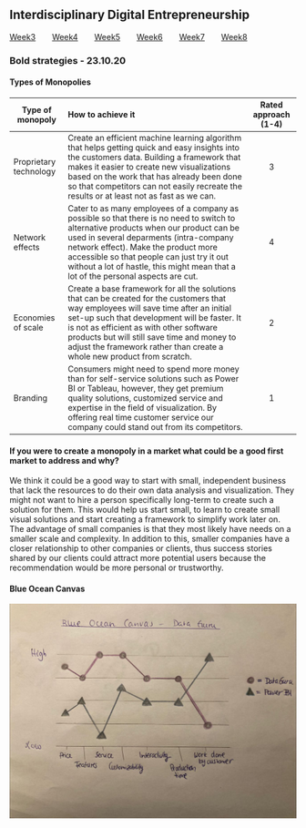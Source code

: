 ## Interdisciplinary Digital Entrepreneurship

[Week3](../README.md) &ensp;&ensp;&ensp; [Week4](./week4.md) &ensp;&ensp;&ensp; [Week5](./week5.md) &ensp;&ensp;&ensp; [Week6](./week6.md)
&ensp;&ensp;&ensp; [Week7](./week7.md) &ensp;&ensp;&ensp; [Week8](./week8.md)

### Bold strategies - 23.10.20

#### Types of Monopolies

| Type of monopoly  | How to achieve it   | Rated approach (1-4)  |
| ----------------- |:--------------------|:-----------:|
| Proprietary technology | Create an efficient machine learning algorithm that helps getting quick and easy insights into the customers data. Building a framework that makes it easier to create new visualizations based on the work that has already been done so that competitors can not easily recreate the results or at least not as fast as we can. | 3 |
| Network effects | Cater to as many employees of a company as possible so that there is no need to switch to alternative products when our product can be used in several deparments (intra-company network effect). Make the product more accessible so that people can just try it out without a lot of hastle, this might mean that a lot of the personal aspects are cut. | 4 |
| Economies of scale | Create a base framework for all the solutions that can be created for the customers that way employees will save time after an initial set-up such that development will be faster. It is not as efficient as with other software products but will still save time and money to adjust the framework rather than create a whole new product from scratch. | 2 |
| Branding | Consumers might need to spend more money than for self-service solutions such as Power BI or Tableau, however, they get premium quality solutions, customized service and expertise in the field of visualization. By offering real time customer service our company could stand out from its competitors.  | 1 |

#### If you were to create a monopoly in a market what could be a good first market to address and why?
We think it could be a good way to start with small, independent business that lack the resources to do their own data analysis and visualization. They might not want to hire a person specifically long-term to create such a solution for them. This would help us start small, to learn to create small visual solutions and start creating a framework to simplify work later on. The advantage of small companies is that they most likely have needs on a smaller scale and complexity. In addition to this, smaller companies have a closer relationship to other companies or clients, thus success stories shared by our clients could attract more potential users because the recommendation would be more personal or trustworthy.

#### Blue Ocean Canvas

<img src="../images/blue_ocean_canvas/blue_ocean_canvas.jpg">
